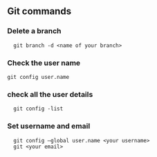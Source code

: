## Git commands
### Delete a branch
```Git Attributes
  git branch -d <name of your branch>
```  
### Check the user name
```
git config user.name
```  
### check all the user details
```
  git config -list
```  
### Set username and email 
```
  git config –global user.name <your username>
  git <your email>
```

